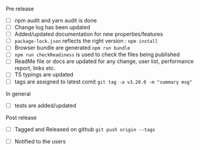 Pre release
* [ ] npm audit and yarn audit is done
* [ ] Change log has been updated
* [ ] Added/updated documentation for new properties/features
* [ ] `package-lock.json` reflects the right version : `npm install`
* [ ] Browser bundle are generated `npm run bundle`
* [ ] `npm run checkReadiness` is used to check the files being published
* [ ] ReadMe file or docs are updated for any change, user list, performance report, links etc.
* [ ] TS typings are updated
* [ ] tags are assigned to latest comit `git tag -a v3.20.0 -m "summary msg"`

In general
* [ ] tests are added/updated

Post release
* [ ] Tagged and Released on github `git push origin --tags`
* [ ] Notified to the users


